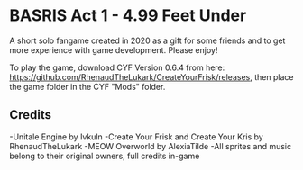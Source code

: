 # BASRIS Act 1 - 4.99 Feet Under

A short solo fangame created in 2020 as a gift for some friends and to get more experience with game development. Please enjoy!

To play the game, download CYF Version 0.6.4 from here: https://github.com/RhenaudTheLukark/CreateYourFrisk/releases, then place the game folder in the CYF "Mods" folder.

## Credits

-Unitale Engine by Ivkuln
-Create Your Frisk and Create Your Kris by RhenaudTheLukark
-MEOW Overworld by AlexiaTilde
-All sprites and music belong to their original owners, full credits in-game
